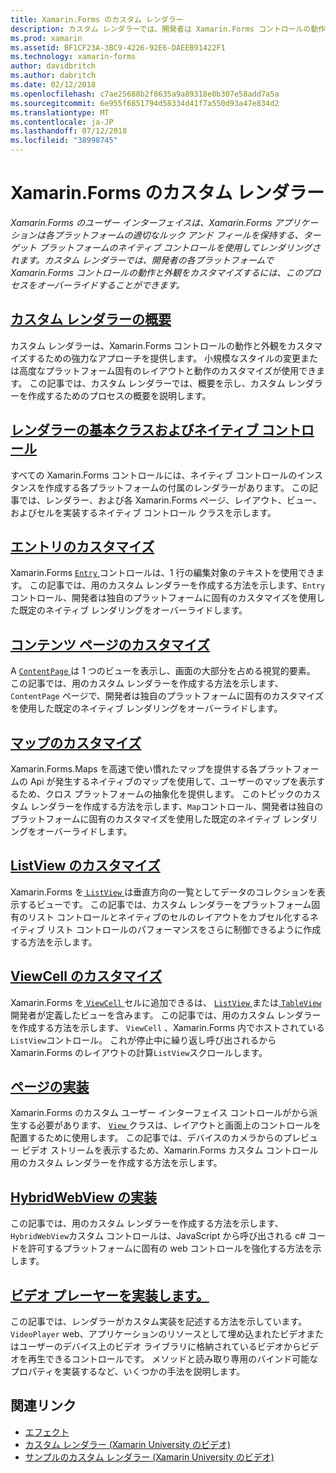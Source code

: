 ```yaml
---
title: Xamarin.Forms のカスタム レンダラー
description: カスタム レンダラーでは、開発者は Xamarin.Forms コントロールの動作と外観をカスタマイズする各プラットフォームのネイティブ コントロールのレンダリングをオーバーライドすることができます。
ms.prod: xamarin
ms.assetid: BF1CF23A-3BC9-4226-92E6-DAEEB91422F1
ms.technology: xamarin-forms
author: davidbritch
ms.author: dabritch
ms.date: 02/12/2018
ms.openlocfilehash: c7ae25688b2f8635a9a89318e0b307e58add7a5a
ms.sourcegitcommit: 6e955f6851794d58334d41f7a550d93a47e834d2
ms.translationtype: MT
ms.contentlocale: ja-JP
ms.lasthandoff: 07/12/2018
ms.locfileid: "38998745"
---
```

# <a name="xamarinforms-custom-renderers"></a>Xamarin.Forms のカスタム レンダラー

_Xamarin.Forms のユーザー インターフェイスは、Xamarin.Forms アプリケーションは各プラットフォームの適切なルック アンド フィールを保持する、ターゲット プラットフォームのネイティブ コントロールを使用してレンダリングされます。カスタム レンダラーでは、開発者の各プラットフォームで Xamarin.Forms コントロールの動作と外観をカスタマイズするには、このプロセスをオーバーライドすることができます。_

## <a name="introduction-to-custom-renderersintroductionmd"></a>[カスタム レンダラーの概要](introduction.md)

カスタム レンダラーは、Xamarin.Forms コントロールの動作と外観をカスタマイズするための強力なアプローチを提供します。 小規模なスタイルの変更または高度なプラットフォーム固有のレイアウトと動作のカスタマイズが使用できます。 この記事では、カスタム レンダラーでは、概要を示し、カスタム レンダラーを作成するためのプロセスの概要を説明します。

## <a name="renderer-base-classes-and-native-controlsrenderersmd"></a>[レンダラーの基本クラスおよびネイティブ コントロール](renderers.md)

すべての Xamarin.Forms コントロールには、ネイティブ コントロールのインスタンスを作成する各プラットフォームの付属のレンダラーがあります。 この記事では、レンダラー、および各 Xamarin.Forms ページ、レイアウト、ビュー、およびセルを実装するネイティブ コントロール クラスを示します。

## <a name="customizing-an-entryentrymd"></a>[エントリのカスタマイズ](entry.md)

Xamarin.Forms [ `Entry` ](xref:Xamarin.Forms.Entry)コントロールは、1 行の編集対象のテキストを使用できます。 この記事では、用のカスタム レンダラーを作成する方法を示します、`Entry`コントロール、開発者は独自のプラットフォームに固有のカスタマイズを使用した既定のネイティブ レンダリングをオーバーライドします。

## <a name="customizing-a-contentpagecontentpagemd"></a>[コンテンツ ページのカスタマイズ](contentpage.md)

A [ `ContentPage` ](xref:Xamarin.Forms.ContentPage)は 1 つのビューを表示し、画面の大部分を占める視覚的要素。 この記事では、用のカスタム レンダラーを作成する方法を示します、 `ContentPage`  ページで、開発者は独自のプラットフォームに固有のカスタマイズを使用した既定のネイティブ レンダリングをオーバーライドします。

## <a name="customizing-a-mapmapindexmd"></a>[マップのカスタマイズ](map/index.md)

Xamarin.Forms.Maps を高速で使い慣れたマップを提供する各プラットフォームの Api が発生するネイティブのマップを使用して、ユーザーのマップを表示するため、クロス プラットフォームの抽象化を提供します。 このトピックのカスタム レンダラーを作成する方法を示します、`Map`コントロール、開発者は独自のプラットフォームに固有のカスタマイズを使用した既定のネイティブ レンダリングをオーバーライドします。

## <a name="customizing-a-listviewlistviewmd"></a>[ListView のカスタマイズ](listview.md)

Xamarin.Forms を[ `ListView` ](xref:Xamarin.Forms.ListView)は垂直方向の一覧としてデータのコレクションを表示するビューです。 この記事では、カスタム レンダラーをプラットフォーム固有のリスト コントロールとネイティブのセルのレイアウトをカプセル化するネイティブ リスト コントロールのパフォーマンスをさらに制御できるように作成する方法を示します。

## <a name="customizing-a-viewcellviewcellmd"></a>[ViewCell のカスタマイズ](viewcell.md)

Xamarin.Forms を[ `ViewCell` ](xref:Xamarin.Forms.ViewCell)セルに追加できるは、 [ `ListView` ](xref:Xamarin.Forms.ListView)または[ `TableView`](xref:Xamarin.Forms.TableView)開発者が定義したビューを含みます。 この記事では、用のカスタム レンダラーを作成する方法を示します、 `ViewCell` 、Xamarin.Forms 内でホストされている`ListView`コントロール。 これが停止中に繰り返し呼び出されるから Xamarin.Forms のレイアウトの計算`ListView`スクロールします。

## <a name="implementing-a-viewviewmd"></a>[ページの実装](view.md)

Xamarin.Forms のカスタム ユーザー インターフェイス コントロールがから派生する必要があります、 [ `View` ](xref:Xamarin.Forms.View)クラスは、レイアウトと画面上のコントロールを配置するために使用します。 この記事では、デバイスのカメラからのプレビュー ビデオ ストリームを表示するため、Xamarin.Forms カスタム コントロール用のカスタム レンダラーを作成する方法を示します。

## <a name="implementing-a-hybridwebviewhybridwebviewmd"></a>[HybridWebView の実装](hybridwebview.md)

この記事では、用のカスタム レンダラーを作成する方法を示します、`HybridWebView`カスタム コントロールは、JavaScript から呼び出される c# コードを許可するプラットフォームに固有の web コントロールを強化する方法を示します。

## <a name="implementing-a-video-playervideo-playerindexmd"></a>[ビデオ プレーヤーを実装します。](video-player/index.md)

この記事では、レンダラーがカスタム実装を記述する方法を示しています。 `VideoPlayer` web、アプリケーションのリソースとして埋め込まれたビデオまたはユーザーのデバイス上のビデオ ライブラリに格納されているビデオからビデオを再生できるコントロールです。 メソッドと読み取り専用のバインド可能なプロパティを実装するなど、いくつかの手法を説明します。


## <a name="related-links"></a>関連リンク

- [エフェクト](~/xamarin-forms/app-fundamentals/effects/index.md)
- [カスタム レンダラー (Xamarin University のビデオ)](https://developer.xamarin.com/videos/cross-platform/xamarinforms-custom-renderers/)
- [サンプルのカスタム レンダラー (Xamarin University のビデオ)](http://bit.ly/xf-customrenderer)
